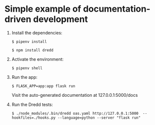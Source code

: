 # Simple example of documentation-driven development

1. Install the dependencies:

    `$ pipenv install`

    `$ npm install dredd`

2. Activate the environment:

    `$ pipenv shell`

3. Run the app:

    `$ FLASK_APP=app:app flask run`

    Visit the auto-generated documentation at 127.0.0.1:5000/docs

4. Run the Dredd tests:

    `$ ./node_modules/.bin/dredd oas.yaml http://127.0.0.1:5000  --hookfiles=./hooks.py --language=python --server "flask run"`
